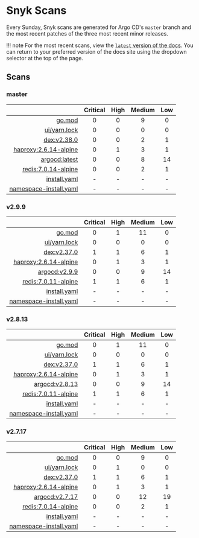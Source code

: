 # Snyk Scans

Every Sunday, Snyk scans are generated for Argo CD's `master` branch and the most recent patches of the three most
recent minor releases.

!!! note
    For the most recent scans, view the [`latest` version of the docs](https://argo-cd.readthedocs.io/en/latest/snyk/).
    You can return to your preferred version of the docs site using the dropdown selector at the top of the page.

## Scans

### master

|    | Critical | High | Medium | Low |
|---:|:--------:|:----:|:------:|:---:|
| [go.mod](master/argocd-test.html) | 0 | 0 | 9 | 0 |
| [ui/yarn.lock](master/argocd-test.html) | 0 | 0 | 0 | 0 |
| [dex:v2.38.0](master/ghcr.io_dexidp_dex_v2.38.0.html) | 0 | 0 | 2 | 1 |
| [haproxy:2.6.14-alpine](master/haproxy_2.6.14-alpine.html) | 0 | 1 | 3 | 1 |
| [argocd:latest](master/quay.io_argoproj_argocd_latest.html) | 0 | 0 | 8 | 14 |
| [redis:7.0.14-alpine](master/redis_7.0.14-alpine.html) | 0 | 0 | 2 | 1 |
| [install.yaml](master/argocd-iac-install.html) | - | - | - | - |
| [namespace-install.yaml](master/argocd-iac-namespace-install.html) | - | - | - | - |

### v2.9.9

|    | Critical | High | Medium | Low |
|---:|:--------:|:----:|:------:|:---:|
| [go.mod](v2.9.9/argocd-test.html) | 0 | 1 | 11 | 0 |
| [ui/yarn.lock](v2.9.9/argocd-test.html) | 0 | 0 | 0 | 0 |
| [dex:v2.37.0](v2.9.9/ghcr.io_dexidp_dex_v2.37.0.html) | 1 | 1 | 6 | 1 |
| [haproxy:2.6.14-alpine](v2.9.9/haproxy_2.6.14-alpine.html) | 0 | 1 | 3 | 1 |
| [argocd:v2.9.9](v2.9.9/quay.io_argoproj_argocd_v2.9.9.html) | 0 | 0 | 9 | 14 |
| [redis:7.0.11-alpine](v2.9.9/redis_7.0.11-alpine.html) | 1 | 1 | 6 | 1 |
| [install.yaml](v2.9.9/argocd-iac-install.html) | - | - | - | - |
| [namespace-install.yaml](v2.9.9/argocd-iac-namespace-install.html) | - | - | - | - |

### v2.8.13

|    | Critical | High | Medium | Low |
|---:|:--------:|:----:|:------:|:---:|
| [go.mod](v2.8.13/argocd-test.html) | 0 | 1 | 11 | 0 |
| [ui/yarn.lock](v2.8.13/argocd-test.html) | 0 | 0 | 0 | 0 |
| [dex:v2.37.0](v2.8.13/ghcr.io_dexidp_dex_v2.37.0.html) | 1 | 1 | 6 | 1 |
| [haproxy:2.6.14-alpine](v2.8.13/haproxy_2.6.14-alpine.html) | 0 | 1 | 3 | 1 |
| [argocd:v2.8.13](v2.8.13/quay.io_argoproj_argocd_v2.8.13.html) | 0 | 0 | 9 | 14 |
| [redis:7.0.11-alpine](v2.8.13/redis_7.0.11-alpine.html) | 1 | 1 | 6 | 1 |
| [install.yaml](v2.8.13/argocd-iac-install.html) | - | - | - | - |
| [namespace-install.yaml](v2.8.13/argocd-iac-namespace-install.html) | - | - | - | - |

### v2.7.17

|    | Critical | High | Medium | Low |
|---:|:--------:|:----:|:------:|:---:|
| [go.mod](v2.7.17/argocd-test.html) | 0 | 0 | 9 | 0 |
| [ui/yarn.lock](v2.7.17/argocd-test.html) | 0 | 1 | 0 | 0 |
| [dex:v2.37.0](v2.7.17/ghcr.io_dexidp_dex_v2.37.0.html) | 1 | 1 | 6 | 1 |
| [haproxy:2.6.14-alpine](v2.7.17/haproxy_2.6.14-alpine.html) | 0 | 1 | 3 | 1 |
| [argocd:v2.7.17](v2.7.17/quay.io_argoproj_argocd_v2.7.17.html) | 0 | 0 | 12 | 19 |
| [redis:7.0.14-alpine](v2.7.17/redis_7.0.14-alpine.html) | 0 | 0 | 2 | 1 |
| [install.yaml](v2.7.17/argocd-iac-install.html) | - | - | - | - |
| [namespace-install.yaml](v2.7.17/argocd-iac-namespace-install.html) | - | - | - | - |
